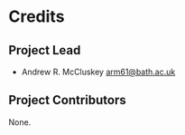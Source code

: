 Credits
=======

Project Lead
----------------

* Andrew R. McCluskey <arm61@bath.ac.uk>

Project Contributors
------------

None.
